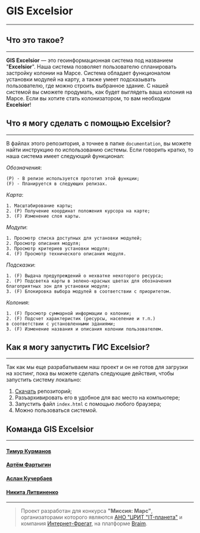 # GIS Excelsior
---------------
## Что это такое?
-----------------
**GIS Excelsior** — это геоинформационная система под названием "**Excelsior**". Наша система позволяет пользователю спланировать застройку колонии на Марсе. Система обладает функционалом установки модулей на карту, а также умеет подсказывать пользователю, где можно строить выбранное здание. С нашей системой вы сможете продумать, как будет выглядеть ваша колония на Марсе. Если вы хотите стать колонизатором, то вам необходим **Excelsior**!


## Что я могу сделать с помощью Excelsior?
------------------------------------------
В файлах этого репозитория, а точнее в папке `documentation`, вы можете найти инструкцию по использованию системы. Если говорить кратко, то наша система имеет следующий функционал:

*Обозначения*:
```
(P) - В релизе используется прототип этой функции;
(F) - Планируется в следующих релизах.
```

*Карта*:
```
1. Масштабирование карты;
2. (P) Получение координат положения курсора на карте;
3. (F) Изменение слоя карты.
```

*Модули*:
```
1. Просмотр списка доступных для установки модулей;
2. Просмотр описания модуля;
3. Просмотр критериев установки модуля;
4. (F) Просмотр технического описания модуля.
```

*Подсказки*:
```
1. (F) Выдача предупреждений о нехватке некоторого ресурса;
2. (P) Подсветка карты в зелено-красных цветах для обозначения
благоприятных зон для установки модуля;
3. (F) Блокировка выбора модулей в соответствии с приоритетом.
```

*Колония*:
```
1. (F) Просмотр суммарной информации о колонии;
2. (F) Подсчет характеристик (ресурсы, население и т.п.)
в соответствии с установленными зданиями;
3. (F) Изменение названия и описания колонии пользователем.
```


## Как я могу запустить ГИС Excelsior?
--------------------------------------
Так как мы еще разрабатываем наш проект и он не готов для загрузки на хостинг, пока вы можете сделать следующие действия, чтобы запустить систему локально:

1. [Скачать](https://github.com/temikfart/GIS-Excelsior/archive/refs/heads/master.zip) репозиторий;
2. Разъархивировать его в удобное для вас место на компьютере;
3. Запустить файл `index.html` с помощью любого браузера;
4. Можно пользоваться системой.


## Команда GIS Excelsior
------------------------
#### [Тимур Курманов](https://github.com/antnymrs)
#### [Артём Фартыгин](https://github.com/temikfart/)
#### [Аслан Кучербаев](https://github.com/Asl512)
#### [Никита Литвиненко](https://github.com/lnektarinl)
-------------------------------------------------------

>Проект разработан для конкурса **"Миссия: Марс"**, организаторами которого являются [АНО "ЦРИТ "IT-планета"](https://it-planet.org/) и компания [Интернет-Фрегат](https://job.ifrigate.ru/), на платформе [Braim](https://www.braim.org/ru).
